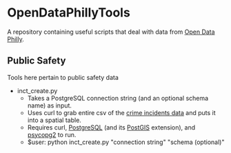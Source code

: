 # OpenDataPhillyTools
A repository containing useful scripts that deal with data from [Open Data Philly](https://www.opendataphilly.org/).

## Public Safety
Tools here pertain to public safety data

* inct_create.py
    - Takes a PostgreSQL connection string (and an optional schema name) as input.
    - Uses curl to grab entire csv of the [crime incidents data](https://www.opendataphilly.org/dataset/crime-incidents) and puts it into a spatial table.
    - Requires curl, [PostgreSQL](https://www.postgresql.org/) (and its [PostGIS](http://www.postgis.net/) extension), and [psycopg2](http://initd.org/psycopg/) to run.
    - $user: python inct_create.py "connection string" "schema (optional)"



